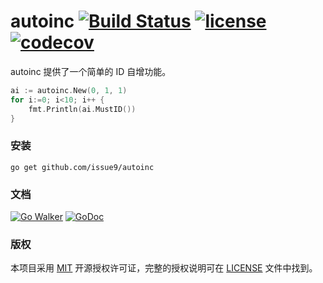 autoinc [![Build Status](https://travis-ci.org/issue9/autoinc.svg?branch=master)](https://travis-ci.org/issue9/autoinc)
[![license](https://img.shields.io/badge/license-MIT-brightgreen.svg?style=flat)](https://opensource.org/licenses/MIT)
[![codecov](https://codecov.io/gh/issue9/autoinc/branch/master/graph/badge.svg)](https://codecov.io/gh/issue9/autoinc)
======

autoinc 提供了一个简单的 ID 自增功能。
```go
ai := autoinc.New(0, 1, 1)
for i:=0; i<10; i++ {
    fmt.Println(ai.MustID())
}
```

### 安装

```shell
go get github.com/issue9/autoinc
```


### 文档

[![Go Walker](https://gowalker.org/api/v1/badge)](https://gowalker.org/github.com/issue9/autoinc)
[![GoDoc](https://godoc.org/github.com/issue9/autoinc?status.svg)](https://godoc.org/github.com/issue9/autoinc)


### 版权

本项目采用 [MIT](https://opensource.org/licenses/MIT) 开源授权许可证，完整的授权说明可在 [LICENSE](LICENSE) 文件中找到。
